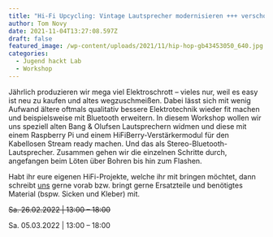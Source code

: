 ```yaml
---
title: "Hi-Fi Upcycling: Vintage Lautsprecher modernisieren +++ verschoben auf 5.3.22"
author: Tom Novy
date: 2021-11-04T13:27:08.597Z
draft: false
featured_image: /wp-content/uploads/2021/11/hip-hop-gb43453050_640.jpg
categories:
  - Jugend hackt Lab
  - Workshop
---
```

Jährlich produzieren wir mega viel Elektroschrott – vieles nur, weil es easy ist neu zu kaufen und altes wegzuschmeißen. Dabei lässt sich mit wenig Aufwand ältere oftmals qualitativ bessere Elektrotechnik wieder fit machen und beispielsweise mit Bluetooth erweitern. In diesem Workshop wollen wir uns speziell alten Bang & Olufsen Lautsprechern widmen und diese mit einem Raspberry Pi und einem HiFiBerry-Verstärkermodul für den Kabellosen Stream ready machen. Und das als Stereo-Bluetooth-Lautsprecher. Zusammen gehen wir die einzelnen Schritte durch, angefangen beim Löten über Bohren bis hin zum Flashen.

Habt ihr eure eigenen HiFi-Projekte, welche ihr mit bringen möchtet, dann schreibt [uns](mailto:tom@verschwoerhaus.de) gerne vorab bzw. bringt gerne Ersatzteile und benötigtes Material (bspw. Sicken und Kleber) mit.

<s>Sa. 26.02.2022 | 13:00 – 18:00</s>

Sa. 05.03.2022 | 13:00 – 18:00